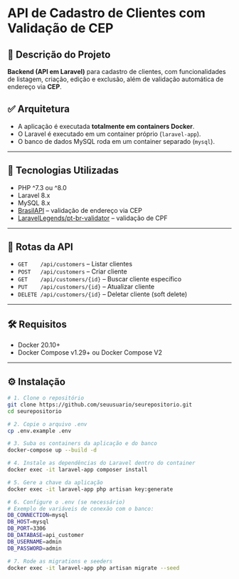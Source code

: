 # API de Cadastro de Clientes com Validação de CEP

## 📌 Descrição do Projeto

**Backend (API em Laravel)** para cadastro de clientes, com funcionalidades de listagem, criação, edição e exclusão, além de validação automática de endereço via **CEP**.

## ✅ Arquitetura

- A aplicação é executada **totalmente em containers Docker**.
- O Laravel é executado em um container próprio (`laravel-app`).
- O banco de dados MySQL roda em um container separado (`mysql`).

---

## 🚀 Tecnologias Utilizadas

- PHP ^7.3 ou ^8.0  
- Laravel 8.x  
- MySQL 8.x  
- [BrasilAPI](https://brasilapi.com.br) – validação de endereço via CEP  
- [LaravelLegends/pt-br-validator](https://github.com/LaravelLegends/pt-br-validator) – validação de CPF

---

## 📡 Rotas da API

- `GET    /api/customers` – Listar clientes  
- `POST   /api/customers` – Criar cliente  
- `GET    /api/customers/{id}` – Buscar cliente específico  
- `PUT    /api/customers/{id}` – Atualizar cliente  
- `DELETE /api/customers/{id}` – Deletar cliente (soft delete)

---

## 🛠️ Requisitos

- Docker 20.10+  
- Docker Compose v1.29+ ou Docker Compose V2  

---

## ⚙️ Instalação

```bash
# 1. Clone o repositório
git clone https://github.com/seuusuario/seurepositorio.git
cd seurepositorio

# 2. Copie o arquivo .env
cp .env.example .env

# 3. Suba os containers da aplicação e do banco
docker-compose up --build -d

# 4. Instale as dependências do Laravel dentro do container
docker exec -it laravel-app composer install

# 5. Gere a chave da aplicação
docker exec -it laravel-app php artisan key:generate

# 6. Configure o .env (se necessário)
# Exemplo de variáveis de conexão com o banco:
DB_CONNECTION=mysql
DB_HOST=mysql
DB_PORT=3306
DB_DATABASE=api_customer
DB_USERNAME=admin
DB_PASSWORD=admin

# 7. Rode as migrations e seeders
docker exec -it laravel-app php artisan migrate --seed
